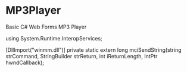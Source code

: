 # MP3Player
 Basic C# Web Forms MP3 Player

using System.Runtime.InteropServices;

[DllImport("winmm.dll")]
        private static extern long mciSendString(string strCommand, StringBuilder strReturn, int iReturnLength, IntPtr hwndCallback);
